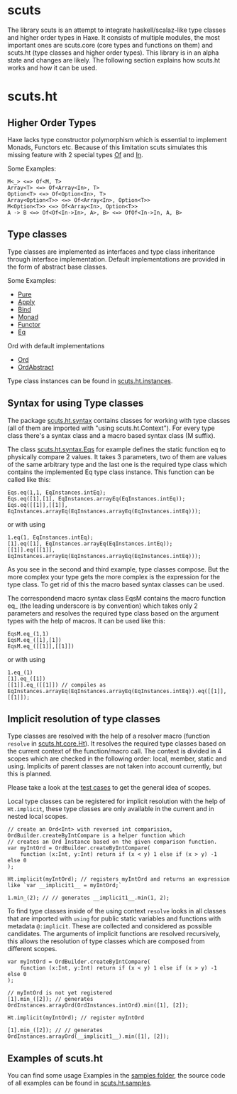scuts
=====

The library scuts is an attempt to integrate haskell/scalaz-like type classes and higher order types in Haxe. It consists of multiple modules, the most important ones are scuts.core (core types and functions on them) and scuts.ht (type classes and higher order types). This library is in an alpha state and changes are likely. The following section explains how scuts.ht works and how it can be used.

scuts.ht
========

Higher Order Types
------------------

Haxe lacks type constructor polymorphism which is essential to implement Monads, Functors etc. Because of this limitation scuts simulates this missing feature with 2 special types [Of](https://github.com/frabbit/scuts/blob/master/scutsHt/src/scuts/ht/core/Of.hx) and [In](https://github.com/frabbit/scuts/blob/master/scutsHt/src/scuts/ht/core/In.hx). 

Some Examples:

	M<_> <=> Of<M, T>
	Array<T> <=> Of<Array<In>, T>
	Option<T> <=> Of<Option<In>, T>
	Array<Option<T>> <=> Of<Array<In>, Option<T>>
	M<Option<T>> <=> Of<Array<In>, Option<T>>
	A -> B <=> Of<Of<In->In>, A>, B> <=> OfOf<In->In, A, B>

Type classes
------------

Type classes are implemented as interfaces and type class inheritance through interface implementation. Default implementations are provided in the form of abstract base classes.

Some Examples:

* [Pure](https://github.com/frabbit/scuts/blob/master/scutsHt/src/scuts/ht/classes/Pure.hx)
* [Apply](https://github.com/frabbit/scuts/blob/master/scutsHt/src/scuts/ht/classes/Apply.hx)
* [Bind](https://github.com/frabbit/scuts/blob/master/scutsHt/src/scuts/ht/classes/Bind.hx)
* [Monad](https://github.com/frabbit/scuts/blob/master/scutsHt/src/scuts/ht/classes/Monad.hx)
* [Functor](https://github.com/frabbit/scuts/blob/master/scutsHt/src/scuts/ht/classes/Functor.hx)
* [Eq](https://github.com/frabbit/scuts/blob/master/scutsHt/src/scuts/ht/classes/Eq.hx)

Ord with default implementations

* [Ord](https://github.com/frabbit/scuts/blob/master/scutsHt/src/scuts/ht/classes/Ord.hx)
* [OrdAbstract](https://github.com/frabbit/scuts/blob/master/scutsHt/src/scuts/ht/classes/OrdAbstract.hx)

Type class instances can be found in [scuts.ht.instances](https://github.com/frabbit/scuts/tree/master/scutsHt/src/scuts/ht/instances).

Syntax for using Type classes
-----------------------------

The package [scuts.ht.syntax](https://github.com/frabbit/scuts/tree/master/scutsHt/src/scuts/ht/syntax) contains classes for working with type classes (all of them are imported with "using scuts.ht.Context"). For every type class there's a syntax class and a macro based syntax class (M suffix).

The class [scuts.ht.syntax.Eqs](https://github.com/frabbit/scuts/blob/master/scutsHt/src/scuts/ht/syntax/Eqs.hx) for example defines the static function eq to physically compare 2 values. It takes 3 parameters, two of them are values of the same arbitrary type and the last one is the required type class which contains the implemented Eq type class instance. This function can be called like this:

	Eqs.eq(1,1, EqInstances.intEq);
	Eqs.eq([1],[1], EqInstances.arrayEq(EqInstances.intEq));
	Eqs.eq([[1]],[[1]], EqInstances.arrayEq(EqInstances.arrayEq(EqInstances.intEq)));

or with using

	1.eq(1, EqInstances.intEq);
	[1].eq([1], EqInstances.arrayEq(EqInstances.intEq));
	[[1]].eq([[1]], EqInstances.arrayEq(EqInstances.arrayEq(EqInstances.intEq)));


As you see in the second and third example, type classes compose. But the more complex your type gets the more complex is the expression for the type class. To get rid of this the macro based syntax classes can be used.

The correspondend macro syntax class EqsM contains the macro function eq_ (the leading underscore is by convention) which takes only 2 parameters and resolves the required type class based on the argument types with the help of macros. It can be used like this:

	EqsM.eq_(1,1)
	EqsM.eq_([1],[1])
	EqsM.eq_([[1]],[[1]])
	
or with using

	1.eq_(1)
	[1].eq_([1])
	[[1]].eq_([[1]]) // compiles as EqInstances.arrayEq(EqInstances.arrayEq(EqInstances.intEq)).eq([[1]], [[1]]);

Implicit resolution of type classes
-----------------------------------

Type classes are resolved with the help of a resolver macro (function `resolve` in [scuts.ht.core.Ht](https://github.com/frabbit/scuts/blob/master/scutsHt/src/scuts/ht/core/Ht.hx)). It resolves the required type classes based on the current context of the function/macro call. The context is divided in 4 scopes which are checked in the following order: local, member, static and using. Implicits of parent classes are not taken into account currently, but this is planned.

Please take a look at the [test cases](https://github.com/frabbit/scuts/blob/master/scutsHt/test/scuts/ht/ImplicitScopeTests.hx) to get the general idea of scopes.

Local type classes can be registered for implicit resolution with the help of `Ht.implicit`, these type classes are only available in the current and in nested local scopes.

	// create an Ord<Int> with reversed int comparision, OrdBuilder.createByIntCompare is a helper function which 
	// creates an Ord Instance based on the given comparison function.
	var myIntOrd = OrdBuilder.createByIntCompare(
		function (x:Int, y:Int) return if (x < y) 1 else if (x > y) -1 else 0
	);

	Ht.implicit(myIntOrd); // registers myIntOrd and returns an expression like `var __implicit1__ = myIntOrd;`

	1.min_(2); // // generates __implicit1__.min(1, 2);

To find type classes inside of the using context `resolve` looks in all classes that are imported with `using` for public static variables and functions with metadata `@:implicit`. These are collected and considered as possible candidates. The arguments of implicit functions are resolved recursively, this allows the resolution of type classes which are composed from different scopes.

	var myIntOrd = OrdBuilder.createByIntCompare(
		function (x:Int, y:Int) return if (x < y) 1 else if (x > y) -1 else 0
	);

	// myIntOrd is not yet registered
	[1].min_([2]); // generates OrdInstances.arrayOrd(OrdInstances.intOrd).min([1], [2]);

	Ht.implicit(myIntOrd); // register myIntOrd

	[1].min_([2]); // // generates OrdInstances.arrayOrd(__implicit1__).min([1], [2]);

Examples of scuts.ht
--------------------

You can find some usage Examples in the [samples folder](https://github.com/frabbit/scuts/tree/master/samples), the source code of all examples can be found in [scuts.ht.samples](https://github.com/frabbit/scuts/tree/master/samples/src/scuts/ht/samples).